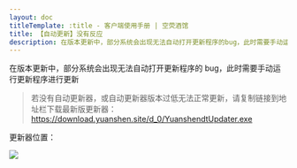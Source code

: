 ```yaml
---
layout: doc
titleTemplate: :title - 客户端使用手册 | 空荧酒馆
title: 【自动更新】没有反应
description: 在版本更新中，部分系统会出现无法自动打开更新程序的bug，此时需要手动运行更新程序进行更新
---
```


[文：【自动更新】没有反应]: # 'https://support.qq.com/products/321980/faqs/102055'

在版本更新中，部分系统会出现无法自动打开更新程序的 bug，此时需要手动运行更新程序进行更新

> 若没有自动更新器，或自动更新器版本过低无法正常更新，请复制链接到地址栏下载最新版更新器：
> https://download.yuanshen.site/d_0/YuanshendtUpdater.exe

更新器位置：

![](/imgs/manual/autoupdate/updaterlocation.png)
